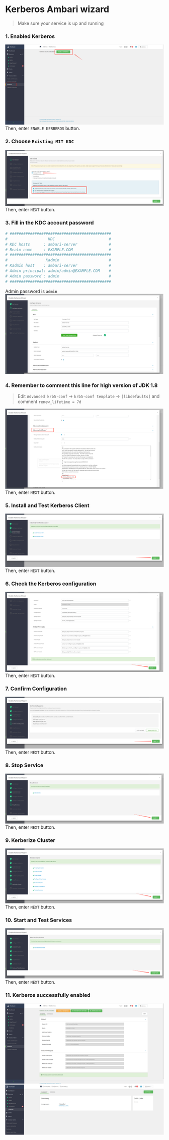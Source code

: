 # Kerberos Ambari wizard

> Make sure your service is up and running

### 1. Enabled Kerberos
![Kerberos_Ambari_wizard_1](images/Kerberos_Ambari_wizard_1.png)
Then, enter `ENABLE KERBEROS` button.

### 2. Choose `Existing MIT KDC`
![Kerberos_Ambari_wizard_2](images/Kerberos_Ambari_wizard_2.png)
Then, enter `NEXT` button.

### 3. Fill in the KDC account password
```bash
# #############################################
#                  KDC                        #
# KDC hosts      : ambari-server              #
# Realm name     : EXAMPLE.COM                #
# #############################################
#                 Kadmin                      #
# Kadmin host    : ambari-server              #
# Admin principal: admin/admin@EXAMPLE.COM    #
# Admin password : admin                      #
# #############################################
```
Admin password is `admin`
![Kerberos_Ambari_wizard_3](images/Kerberos_Ambari_wizard_3.png)

### 4. Remember to comment this line for high version of JDK 1.8

> Edit `Advanced krb5-conf` -> `krb5-conf template` -> `[libdefaults]` and comment `renew_lifetime = 7d`

![Kerberos_Ambari_wizard_4](images/Kerberos_Ambari_wizard_4.png)
Then, enter `NEXT` button.

### 5. Install and Test Kerberos Client

![Kerberos_Ambari_wizard_5](images/Kerberos_Ambari_wizard_5.png)
Then, enter `NEXT` button.

### 6. Check the Kerberos configuration

![Kerberos_Ambari_wizard_6](images/Kerberos_Ambari_wizard_6.png)
Then, enter `NEXT` button.

### 7.  Confirm Configuration

![Kerberos_Ambari_wizard_7](images/Kerberos_Ambari_wizard_7.png)
Then, enter `NEXT` button.

### 8. Stop Service

![Kerberos_Ambari_wizard_8](images/Kerberos_Ambari_wizard_8.png)
Then, enter `NEXT` button.

### 9. Kerberize Cluster

![Kerberos_Ambari_wizard_9](images/Kerberos_Ambari_wizard_9.png)
Then, enter `NEXT` button.

### 10. Start and Test Services

![Kerberos_Ambari_wizard_10](images/Kerberos_Ambari_wizard_10.png)
Then, enter `NEXT` button.

### 11. Kerberos successfully enabled
![Kerberos_Ambari_wizard_11](images/Kerberos_Ambari_wizard_11.png)
![Kerberos_Ambari_wizard_12](images/Kerberos_Ambari_wizard_12.png)